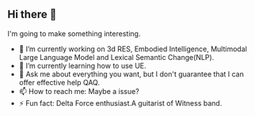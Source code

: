 ## Hi there 👋
I'm going to make something interesting.
- 🔭 I’m currently working on 3d RES, Embodied Intelligence, Multimodal Large Language Model and Lexical Semantic Change(NLP).
- 🌱 I’m currently learning how to use UE.
- 💬 Ask me about everything you want, but I don't guarantee that I can offer effective help QAQ.
- 📫 How to reach me: Maybe a issue?
- ⚡ Fun fact: Delta Force enthusiast.A guitarist of Witness band.
